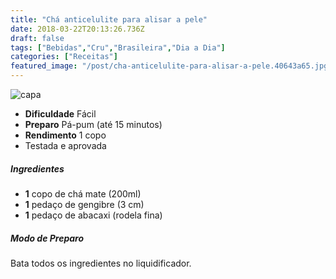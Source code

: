 ```yaml
---
title: "Chá anticelulite para alisar a pele"
date: 2018-03-22T20:13:26.736Z
draft: false
tags: ["Bebidas","Cru","Brasileira","Dia a Dia"]
categories: ["Receitas"]
featured_image: "/post/cha-anticelulite-para-alisar-a-pele.40643a65.jpg"
---
```


![capa](/post/cha-anticelulite-para-alisar-a-pele.40643a65.jpg)

*   **Dificuldade** Fácil
*   **Preparo** Pá-pum (até 15 minutos)
*   **Rendimento** 1 copo
*   Testada e aprovada
    

##### Ingredientes

*   **1** copo de chá mate (200ml)
*   **1** pedaço de gengibre (3 cm)
*   **1** pedaço de abacaxi (rodela fina)

##### Modo de Preparo

Bata todos os ingredientes no liquidificador.
